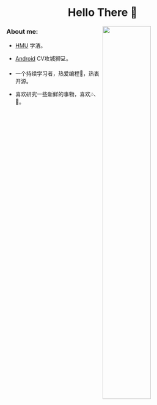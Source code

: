 <h1 align="center"> Hello There 👋 </h1>
<img align="right" src="https://github.com/JeffersonHuang/JeffersonHuang/blob/master/dashatars.png" width="50%">

<h3 align="left">About me: </h3>

* [HMU](https://hmu.ac.cn/) 学渣。
* [Android](https://www.android.com/) CV攻城狮💻。

* 一个持续学习者，热爱编程🤔，热衷开源。

* 喜欢研究一些新鲜的事物，喜欢🎶、📖。


